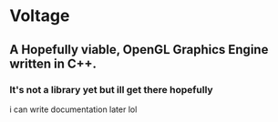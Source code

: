 # Voltage
## A Hopefully viable, OpenGL Graphics Engine written in C++.
### It's not a library yet but ill get there hopefully
i can write documentation later lol
